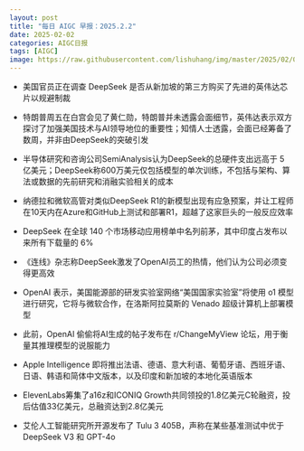 ```yaml
---
layout: post
title: "每日 AIGC 早报：2025.2.2"
date: 2025-02-02
categories: AIGC日报
tags: [AIGC]
image: https://raw.githubusercontent.com/lishuhang/img/master/2025/02/0202-d.jpg
---
```


- 美国官员正在调查 DeepSeek 是否从新加坡的第三方购买了先进的英伟达芯片以规避制裁

- 特朗普周五在白宫会见了黄仁勋，特朗普并未透露会面细节，英伟达表示双方探讨了加强美国技术与AI领导地位的重要性；知情人士透露，会面已经筹备了数周，并非由DeepSeek的突破引发

- 半导体研究和咨询公司SemiAnalysis认为DeepSeek的总硬件支出远高于 5 亿美元；DeepSeek称600万美元仅包括模型的单次训练，不包括与架构、算法或数据的先前研究和消融实验相关的成本

- 纳德拉和微软高管对类似DeepSeek R1的新模型出现有应急预案，并让工程师在10天内在Azure和GitHub上测试和部署R1，超越了这家巨头的一般反应效率

- DeepSeek 在全球 140 个市场移动应用榜单中名列前茅，其中印度占发布以来所有下载量的 6%

- 《连线》杂志称DeepSeek激发了OpenAI员工的热情，他们认为公司必须变得更高效

- OpenAI 表示，美国能源部的研发实验室网络“美国国家实验室”将使用 o1 模型进行研究，它将与微软合作，在洛斯阿拉莫斯的 Venado 超级计算机上部署模型

- 此前，OpenAI 偷偷将AI生成的帖子发布在 r/ChangeMyView 论坛，用于衡量其推理模型的说服能力

- Apple Intelligence 即将推出法语、德语、意大利语、葡萄牙语、西班牙语、日语、韩语和简体中文版本，以及印度和新加坡的本地化英语版本

- ElevenLabs筹集了a16z和ICONIQ Growth共同领投的1.8亿美元C轮融资，投后估值33亿美元，总融资达到2.8亿美元

- 艾伦人工智能研究所开源发布了 Tulu 3 405B，声称在某些基准测试中优于 DeepSeek V3 和 GPT-4o